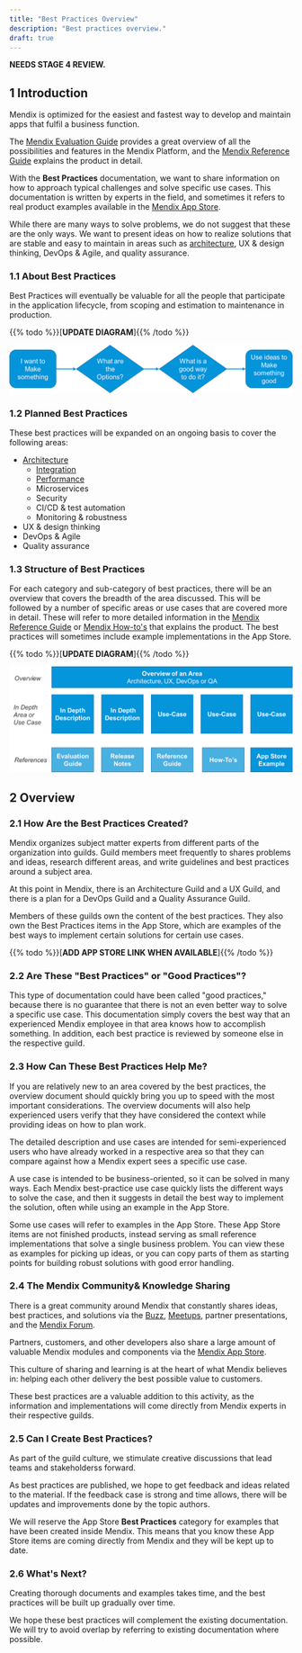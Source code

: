 ```yaml
---
title: "Best Practices Overview"
description: "Best practices overview."
draft: true
---
```


**NEEDS STAGE 4 REVIEW.**

## 1 Introduction 

Mendix is optimized for the easiest and fastest way to develop and maintain apps that fulfil a business function.

The [Mendix Evaluation Guide](https://www.mendix.com/evaluation-guide/) provides a great overview of all the possibilities and features in the Mendix Platform, and the [Mendix Reference Guide](/refguide/) explains the product in detail.

With the **Best Practices** documentation, we want to share information on how to approach typical challenges and solve specific use cases. This documentation is written by experts in the field, and sometimes it refers to real product examples available in the [Mendix App Store](https://appstore.home.mendix.com).

While there are many ways to solve problems, we do not suggest that these are the only ways. We want to present ideas on how to realize solutions that are stable and easy to maintain in areas such as [architecture](architecture/index), UX & design thinking, DevOps & Agile, and quality assurance.

### 1.1 About Best Practices

Best Practices will eventually be valuable for all the people that participate in the application lifecycle, from scoping and estimation to maintenance in production.

{{% todo %}}[**UPDATE DIAGRAM**]{{% /todo %}}

![](attachments/overview1.png)

### 1.2 Planned Best Practices

These best practices will be expanded on an ongoing basis to cover the following areas:

* [Architecture](architecture/index)
	* [Integration](architecture/integration/integration-overview)
	* [Performance](architecture/performance/performance-overview)
	* Microservices
	* Security
	* CI/CD & test automation
	* Monitoring & robustness
* UX & design thinking
* DevOps & Agile
* Quality assurance

### 1.3 Structure of Best Practices

For each category and sub-category of best practices, there will be an overview that covers the breadth of the area discussed. This will be followed by a number of specific areas or use cases that are covered more in detail. These will refer to more detailed information in the [Mendix Reference Guide](/refguide/) or [Mendix How-to's](/howtos/) that explains the product. The best practices will sometimes include example implementations in the App Store.

{{% todo %}}[**UPDATE DIAGRAM**]{{% /todo %}}

![](attachments/overview2.png)

## 2 Overview

### 2.1 How Are the Best Practices Created?

Mendix organizes subject matter experts from different parts of the organization into guilds. Guild members meet frequently to shares problems and ideas, research different areas, and write guidelines and best practices around a subject area.

At this point in Mendix, there is an Architecture Guild and a UX Guild, and there is a plan for a DevOps Guild and a Quality Assurance Guild.

Members of these guilds own the content of the best practices. They also own the Best Practices items in the App Store, which are examples of the best ways to implement certain solutions for certain use cases.

{{% todo %}}[**ADD APP STORE LINK WHEN AVAILABLE**]{{% /todo %}}

### 2.2 Are These "Best Practices" or "Good Practices"?

This type of documentation could have been called "good practices," because there is no guarantee that there is not an even better way to solve a specific use case. This documentation simply covers the best way that an experienced Mendix employee in that area knows how to accomplish something. In addition, each best practice is reviewed by someone else in the respective guild.

### 2.3 How Can These Best Practices Help Me?

If you are relatively new to an area covered by the best practices, the overview document should quickly bring you up to speed with the most important considerations. The overview documents will also help experienced users verify that they have considered the context while providing ideas on how to plan work.

The detailed description and use cases are intended for semi-experienced users who have already worked in a respective area so that they can compare against how a Mendix expert sees a specific use case.

A use case is intended to be business-oriented, so it can be solved in many ways. Each Mendix best-practice use case quickly lists the different ways to solve the case, and then it suggests in detail the best way to implement the solution, often while using an example in the App Store.

Some use cases will refer to examples in the App Store. These App Store items are not finished products, instead serving as small reference implementations that solve a single business problem. You can view these as examples for picking up ideas, or you can copy parts of them as starting points for building robust solutions with good error handling.

### 2.4 The Mendix Community& Knowledge Sharing

There is a great community around Mendix that constantly shares ideas, best practices, and solutions via the [Buzz](/developerportal/collaborate/buzz), [Meetups](https://www.meetup.com/Mendix-Netherlands/), partner presentations, and the [Mendix Forum](https://forum.mendixcloud.com).

Partners, customers, and other developers also share a large amount of valuable Mendix modules and components via the [Mendix App Store](https://appstore.home.mendix.com/).

This culture of sharing and learning is at the heart of what Mendix believes in: helping each other delivery the best possible value to customers.

These best practices are a valuable addition to this activity, as the information and implementations will come directly from Mendix experts in their respective guilds.

### 2.5 Can I Create Best Practices?

As part of the guild culture, we stimulate creative discussions that lead teams and stakeholderss forward.

As best practices are published, we hope to get feedback and ideas related to the material. If the feedback case is strong and time allows, there will be updates and improvements done by the topic authors.

We will reserve the App Store **Best Practices** category for examples that have been created inside Mendix. This means that you know these App Store items are coming directly  from Mendix and they will be kept up to date.

### 2.6 What's Next?

Creating thorough documents and examples takes time, and the best practices will be built up gradually over time.

We hope these best practices will complement the existing documentation. We will try to avoid overlap by referring to existing documentation where possible.
